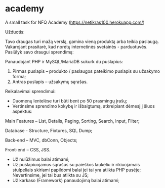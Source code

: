 # academy
A small task for NFQ Academy (https://netikras100.herokuapp.com/)




Užduotis:

Tavo draugas turi mažą verslą, gamina vieną produktą arba teikia paslaugą. Vakarojant prasitarė, kad norėtų internetinės svetainės - parduotuvės. Pasiūlyk savo draugui sprendimą:


Panaudojant PHP ir MySQL/MariaDB sukurk du puslapius:
1. Pirmas puslapis – produkto / paslaugos pateikimo puslapis su užsakymo forma;
2. Antras puslapis – užsakymų sąrašas.


Reikalavimai sprendimui:
- Duomenų lentelėse turi būti bent po 50 prasmingų įrašų;
- Vertinsime sprendimo kokybę ir išbaigtumą, atkreipiant dėmesį į šiuos aspektus:

Main Features – List, Details, Paging, Sorting, Search, Input, Filter;

Database - Structure, Fixtures, SQL Dump;

Back-end – MVC, dbConn, Objects;

Front-end – CSS, JSS.


- Už nulūžimus balai atimami;
- Už puslapiuojamus sąrašus su paieškos laukeliu ir rikiuojamais stulpeliais skiriami papildomi balai jei tai yra atlikta PHP pusėje; Nevertinsime, jei tai bus atlikta su JS;
- Už karkaso (Framework) panaudojimą balai atimami;
